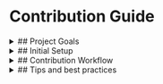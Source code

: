 # Contribution Guide

<details>
<summary>## Project Goals</summary>
 
</details>

<details>
<summary>## Initial Setup</summary>

I have tested this on Linux, though it should work on Windows and Mac as well. For Windows 10, working with the [Windows Linux Subsystem](https://docs.microsoft.com/en-us/windows/wsl/install-win10) works really well, so I suggest you install e.g. **Ubuntu 18.04** on your Windows machine.

I suggest installing [miniconda3](https://docs.conda.io/en/latest/miniconda.html) via the provided bash script. It is a very good package manager that comes with Python and allows the creation of environments. This is *not really* necessary, but some of the commands below assume you have `conda` installed on your system.

#### Install prerequisites

This website is based on Jupyter-book, which lets you create a static website out of Markdown files and Jupyter notebooks. The Jupyter notebooks here use the Octave kernel. The webpage creation is done with ruby. So first, we need to install these prerequisites with `apt-get` and `conda`:

Install octave, jupyter and optionally jupyterlab:

```bash
sudo apt-get install octave
conda install jupyter jupyterlab
```


#### Install MOxUnit

For some Matlab exercises, unit tests are provided. This page teaches Matlab but uses Octave under the hood. Because the unit testing frameworks of Matlab and Octave are not
compatible to each other, we have to use a free unit testing framework that works with both Matlab and Octave, namely MOxUnit

```bash
git clone https://github.com/MOxUnit/MOxUnit
cd MOxUnit
make install
cd ..
```

#### Clone this repository to your local machine

 ```bash
 git clone https://github.com/joergbrech/Modellbildung-und-Simulation
 cd Modellbildung-und-Simulation
 ```
 
Now install the python requirements:

```bash
pip install -r requirements.txt
```

</details>

<details>
<summary>## Contribution Workflow</summary>

In this section, it is assumed that you are in the root directory of your clone of this repository, i.e. in `Modellbildung-und-Simulation`.

#### Create a feature branch
 
 * Switch to the master branch and fetch the latest changes from this repository
 ```bash
 git checkout master
 git pull
 ```
 * Create a new branch and switch to it
 ```bash
 git checkout -b my-awesome-new-page
 ```
 
#### Create or modify content

 * Navigate into the `content` subdirectory of the repository and create some markdown files and jupyter notebooks.
 ```bash
 cd content
 jupyter-lab .
 ```
 Jupyter-lab (or jupyter-notebook) runs in the browser. If your browser does not start automatically, you might have to copy the url from the command line output to your favorite browser. 
 * Create new Markdown files or jupyter notebooks or edit the ones that are already there. Check the [wiki](https://github.com/joergbrech/Modellbildung-und-Simulation/wiki) for writing conventions *(in German)*.
 * Most likely, these are the only places where changes need to be made. For more sophisticated changes, checkout the [jupyter-book documentation](https://jupyterbook.org/start/overview.html) and the [demo notebook](https://jupyterbook.org/intro.html).
 * Back in the root directory, run
 ```bash
 jupyter-book toc from-project -e .ipynb -e .md -f jb-book content/ > content/_toc.yml
 ```
 to automatically generate the table of contents based on the page titles. Then run
 ```bash
 jupyter-book build content/
 ```
 to convert the Jupyter notebooks and markdown files and copy the results to the `content/_build` directory. **Make sure this command executes without warnings.**
 
#### Review your changes and push them upstream
 
 * Checkout the generated html files in `content/_build/html`.
 * Stage and commit your changes:
 ```bash
 git add .
 git commit -m "added another really awesome page"
 ```

 * Push your changes to this repository to publish the changes. If your newly created branch `my-awesome-new-page` only exists locally, you need to associate a new upstream branch to your local copy.
 ```bash
 git push -u origin HEAD
 ```
 This only needs to be done once per branch. Afterwards,
 ```bash
 git push
 ```
 suffices.
 * Once you are fully satisfied with the changes, go to Github and create a Pull-Request from your branch.

#### Review the final result online

This repository uses Circle CI to build a demo site with each `git push`. This way you can see the effect that your commits will have on the website, even before your changes are merged into the master branch.
To view the demo site, click on *"Details"* next to the check *"ci/circleci:html_demo artifact"*.

![PR Status](./docs/media/pr_status.png)

If the book generation failed for some reason, there will be a red cross instead of a green check mark. You can click on the red cross to see what went wrong.

</details>

<details>
<summary>## Tips and best practices</summary>

Hereafter we will list our tips and best practices to keep a consistent look to this book. If something is listed below we should stick to using this format or we should adapt the new format to every occurrence. This list will not represent every feature of Jupyter Book. If something isn't listed it can be found in the [documentation](https://jupyterbook.org/intro.html).

#### Embedding images

Images can be embedded with the following code block. All lines starting with a `:` are optional but help with formatting the book.
````
```{image} images/image.png
:alt: Name of image
:width: 800px
:align: center
```
````
This format also accepts internet links to images instead of `path/to/image.png`.

#### Licensing of images

When using licensed images we have to credit this. It is obligatory to mention information based on the [TULLU-Rule](https://open-educational-resources.de/oer-tullu-regel/). 
Here is our scheme for license information and an example from our Book. These code block are placed below the embedded image.
```
<div style="text-align: right"> "Title (if available)", <a href="Link to author (if available)" >Author</a>, <a href="Link to license type" >[License (incl. version)]</a> via <a href="Link to original" >Place of origin</a></div> <br>
```
```
<div style="text-align: right"> "Bremsvorgang", <a href="https://commons.wikimedia.org/wiki/User:Stefan-Xp" >Stefan-Xp</a>, <a href="https://creativecommons.org/licenses/by-sa/3.0/legalcode" >[CC BY-SA 3.0]</a> via <a href="https://commons.wikimedia.org/wiki/File:Bremsvorgang.svg" >Wikimedia Commons</a></div> <br>
```

#### Special content boxes and admonitions

Jupyter Book has a convenient way to mark special content like tips or warnings.
We are using three different styles of these boxes, one for admonitions, one for tips and one for warnings. They are formatted like this:
````
```{admonition} Hinweis
Dies ist ein Hinweis.
```
````
````
```{admonition} Tipp
:class: tip

Dies ist ein Tipp.
```
````
````
```{admonition} Achtung
:class: warning

Dies ist eine Warnung.
```
````

</details>
